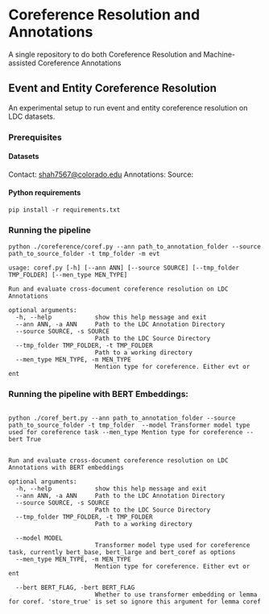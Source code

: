 # Coreference Resolution and Annotations
A single repository to do both Coreference Resolution and Machine-assisted Coreference Annotations

## Event and Entity Coreference Resolution

An experimental setup to run event and entity coreference resolution on LDC datasets.

### Prerequisites

#### Datasets
Contact: shah7567@colorado.edu
Annotations: 
Source: 

#### Python  requirements
```commandline 
pip install -r requirements.txt
```

### Running the pipeline
```commandline
python ./coreference/coref.py --ann path_to_annotation_folder --source path_to_source_folder -t tmp_folder -m evt
```

```commandline
usage: coref.py [-h] [--ann ANN] [--source SOURCE] [--tmp_folder TMP_FOLDER] [--men_type MEN_TYPE]

Run and evaluate cross-document coreference resolution on LDC Annotations

optional arguments:
  -h, --help            show this help message and exit
  --ann ANN, -a ANN     Path to the LDC Annotation Directory
  --source SOURCE, -s SOURCE
                        Path to the LDC Source Directory
  --tmp_folder TMP_FOLDER, -t TMP_FOLDER
                        Path to a working directory
  --men_type MEN_TYPE, -m MEN_TYPE
                        Mention type for coreference. Either evt or ent
```
### Running the pipeline with BERT Embeddings:
```commandline

python ./coref_bert.py --ann path_to_annotation_folder --source path_to_source_folder -t tmp_folder  --model Transformer model type used for coreference task --men_type Mention type for coreference --bert True


Run and evaluate cross-document coreference resolution on LDC Annotations with BERT embeddings 

optional arguments:
  -h, --help            show this help message and exit
  --ann ANN, -a ANN     Path to the LDC Annotation Directory
  --source SOURCE, -s SOURCE
                        Path to the LDC Source Directory
  --tmp_folder TMP_FOLDER, -t TMP_FOLDER
                        Path to a working directory
                        
  --model MODEL         
                        Transformer model type used for coreference task, currently bert_base, bert_large and bert_coref as options
  --men_type MEN_TYPE, -m MEN_TYPE
                        Mention type for coreference. Either evt or ent
                        
  --bert BERT_FLAG, -bert BERT_FLAG
                        Whether to use transformer embedding or lemma for coref. 'store_true' is set so ignore this argument for lemma coref
                                              
                        
                        
```



